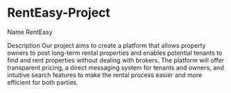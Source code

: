 # RentEasy-Project
Name
RentEasy

Description
Our project aims to create a platform that allows property owners to post long-term rental properties and enables potential tenants to find and rent properties without dealing with brokers. The platform will offer transparent pricing, a direct messaging system for tenants and owners, and intuitive search features to make the rental process easier and more efficient for both parties.
